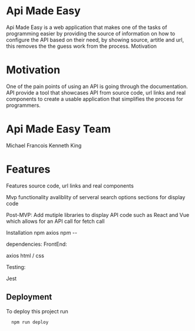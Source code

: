 

# Api Made Easy 

Api Made Easy is a web application that makes one of the tasks of programming easier by providing the source of information on how to configure the API based on their need, by showing source, artitle and url, this removes the the guess work from the process.
Motivation

# Motivation 

One of the pain points of using an API is going through the documentation. API provide a tool that showcases API from source code, url links and real components to create a usable application that simplifies the process for programmers.

# Api Made Easy Team 

Michael Francois Kenneth King 

# Features

Features source code, url links and real components

Mvp functionality avaliblity of serveral search options sections for display code

Post-MVP: Add mutiple libraries to display API code such as React and Vue which allows for an API call for fetch call

Installation npm axios npm --

dependencies: FrontEnd:

axios html / css





Testing:

Jest


## Deployment

To deploy this project run

```bash
  npm run deploy
```

